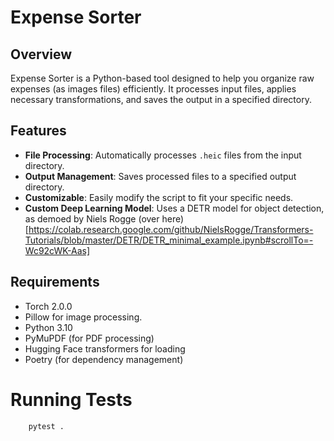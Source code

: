 # Expense Sorter

## Overview

Expense Sorter is a Python-based tool designed to help you organize raw expenses (as images files) efficiently. It processes input files, applies necessary transformations, and saves the output in a specified directory.

## Features

- **File Processing**: Automatically processes `.heic` files from the input directory.
- **Output Management**: Saves processed files to a specified output directory.
- **Customizable**: Easily modify the script to fit your specific needs.
- **Custom Deep Learning Model**: Uses a DETR model for object detection, as demoed by Niels Rogge (over here)[https://colab.research.google.com/github/NielsRogge/Transformers-Tutorials/blob/master/DETR/DETR_minimal_example.ipynb#scrollTo=-Wc92cWK-Aas]

## Requirements

- Torch 2.0.0
- Pillow for image processing. 
- Python 3.10
- PyMuPDF (for PDF processing)
- Hugging Face transformers for loading 
- Poetry (for dependency management)

# Running Tests 
```zsh 
    pytest . 
```
